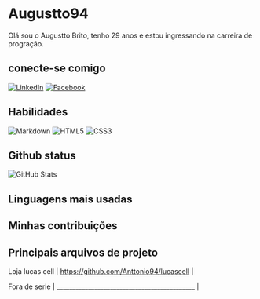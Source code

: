 # Augustto94
Olá
sou o Augustto Brito,  tenho 29 anos
e estou ingressando na carreira de progração.
## conecte-se comigo
[![LinkedIn](https://img.shields.io/badge/Instagram-000?style=for-the-badge&logo=Instagram&logoColor=0E76A8)](https://https://www.instagram.com/augusto_btt/) [![Facebook](https://img.shields.io/badge/Facebook-000?style=for-the-badge&logo=facebook)](https://www.facebook.com/https://www.facebook.com/augusto.brito.7//)





##  Habilidades

 ![Markdown](https://img.shields.io/badge/Markdown-000?style=for-the-badge&logo=markdown) ![HTML5](https://img.shields.io/badge/HTML5-000?style=for-the-badge&logo=html5)       ![CSS3](https://img.shields.io/badge/CSS3-000?style=for-the-badge&logo=css3&logoColor=264CE4)
## Github status
![GitHub Stats](https://github-readme-stats.vercel.app/api?username=SEUUSERNAME&theme=transparent&bg_color=000&border_color=30A3DC&show_icons=true&icon_color=30A3DC&title_color=E94D5F&text_color=00FF00)

## Linguagens mais usadas



## Minhas contribuições

## Principais arquivos de projeto

Loja lucas cell | https://github.com/Anttonio94/lucascell  |

Fora de serie   |  ____________________________________________
                                      |